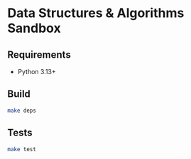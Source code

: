# Data Structures & Algorithms Sandbox

## Requirements

* Python 3.13+

## Build

```sh
make deps
```

## Tests

```sh
make test
```
